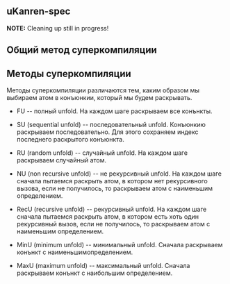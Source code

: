 uKanren-spec
------------

**NOTE:** Cleaning up still in progress!


## Общий метод суперкомпиляции


## Методы суперкомпиляции

Методы суперкомпиляции различаются тем, каким образом мы выбираем атом в конъюнкии,
который мы будем раскрывать.

* FU -- полный unfold.
На каждом шаге раскрываем все конънкты. 

* SU (sequential unfold) -- последовательный unfold.
Конъюнкию раскрываем последовательно. Для этого сохраняем индекс последнего раскрытого конъюнкта.

* RU (random unfold) -- случайный unfold.
На каждом шаге раскрываем случайный атом.

* NU (non recursive unfold) -- не рекурсивный unfold.
На каждом шаге сначала пытаемся раскрыть атом, в котором нет рекурсивного вызова,
если не получилось, то раскрываем атом с наименьшим определением.

* RecU (recursive unfold) -- рекурсивный unfold.
На каждом шаге сначала пытаемся раскрыть атом, в котором есть хоть один рекурсивный вызов,
если не получилось, то раскрываем атом с наименьшим определением.

* MinU (minimum unfold) -- минимальный unfold.
Сначала раскрываем конънкт с наименьшимопределением.

* MaxU (maximum unfold) -- максимальный unfold.
Сначала раскрываем конънкт с наибольшим определением.

